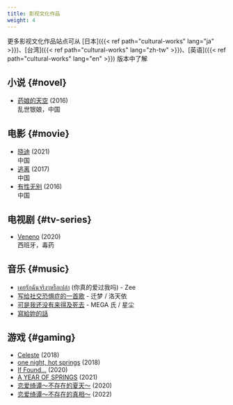```yaml
---
title: 影视文化作品
weight: 4
---
```


更多影视文化作品站点可从 [日本]({{< ref path="cultural-works" lang="ja" >}})、[台湾]({{< ref path="cultural-works" lang="zh-tw" >}})、[英语]({{< ref path="cultural-works" lang="en" >}}) 版本中了解

## 小说 {#novel}

- [药娘的天空](https://transky.mtf.wiki) (2016)\
  乱世银娘，中国

## 电影 {#movie}

- [晓迪](https://movie.douban.com/subject/35465019/) (2021)\
  中国
- [逃离](https://www.bilibili.com/video/BV1Dx411b7wU/) (2017)\
  中国
- [有性无别](https://movie.douban.com/subject/26954005/) (2016)\
  中国

## 电视剧 {#tv-series}

- [Veneno](https://en.wikipedia.org/wiki/Veneno_%28TV_series%29) (2020)\
  西班牙，毒药

## 音乐 {#music}

- [เคยรักฉันจริงๆหรือเปล่า](https://youtube.com/watch?v=JPvI3FD891g) (你真的爱过我吗) - Zee
- [写给社交恐惧症的一首歌](https://zh.moegirl.org.cn/zh-hans/写给社交恐惧症的一首歌) - 迁梦 / 洛天依
- [可是我还没有来得及死去](https://zh.moegirl.org.cn/zh-hans/可是我还没有来得及死去) - MEGA 氏 / 星尘
- [寫給妳的話](https://youtube.com/playlist?list=PLtzYDwd776n8vFb-Km76PSICFh66WcXMe)

## 游戏 {#gaming}

- [Celeste](https://store.steampowered.com/app/504230) (2018)
- [one night, hot springs](https://store.steampowered.com/app/917680) (2018)
- [If Found...](https://store.steampowered.com/app/1041920) (2020)
- [A YEAR OF SPRINGS](https://store.steampowered.com/app/1688580) (2021)
- [恋爱绮谭～不存在的夏天～](https://store.steampowered.com/app/1345740) (2020)
- [恋爱绮谭～不存在的真相～](https://store.steampowered.com/app/1777430) (2022)
